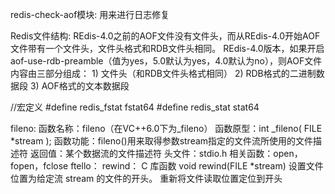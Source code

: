 redis-check-aof模块:
              用来进行日志修复



Redis文件结构:
    REdis-4.0之前的AOF文件没有文件头，而从REdis-4.0开始AOF文件带有一个文件头，文件头格式和RDB文件头相同。
    REdis-4.0版本，如果开启aof-use-rdb-preamble（值为yes，5.0默认为yes，4.0默认为no），则AOF文件内容由三部分组成：
    1) 文件头（和RDB文件头格式相同）
    2) RDB格式的二进制数据段
    3) AOF格式的文本数据段

//宏定义
#define redis_fstat fstat64
#define redis_stat stat64

fileno:
    函数名称：fileno（在VC++6.0下为_fileno）
    函数原型：int _fileno( FILE *stream );
    函数功能：fileno()用来取得参数stream指定的文件流所使用的文件描述符
    返回值：某个数据流的文件描述符
    头文件：stdio.h
    相关函数：open，fopen，fclose
ftello：
rewind：
    C 库函数 void rewind(FILE *stream) 设置文件位置为给定流 stream 的文件的开头。
    重新将文件读取位置定位到开头